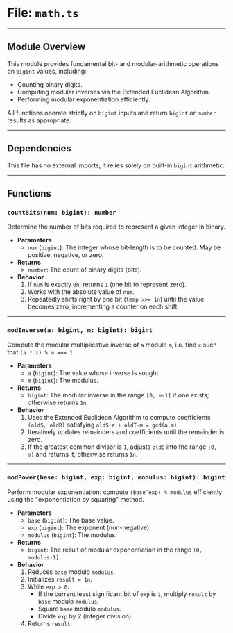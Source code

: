 # **File: `math.ts`**

---

## Module Overview

This module provides fundamental bit- and modular-arithmetic operations on `bigint` values, including:

- Counting binary digits.
- Computing modular inverses via the Extended Euclidean Algorithm.
- Performing modular exponentiation efficiently.

All functions operate strictly on `bigint` inputs and return `bigint` or `number` results as appropriate.

---

## Dependencies

This file has no external imports; it relies solely on built-in `bigint` arithmetic.

---

## Functions

### `countBits(num: bigint): number`

Determine the number of bits required to represent a given integer in binary.

- **Parameters**
  - `num` (`bigint`): The integer whose bit-length is to be counted. May be positive, negative, or zero.
- **Returns**
  - `number`: The count of binary digits (bits).
- **Behavior**
  1. If `num` is exactly `0n`, returns `1` (one bit to represent zero).
  2. Works with the absolute value of `num`.
  3. Repeatedly shifts right by one bit (`temp >>= 1n`) until the value becomes zero, incrementing a counter on each shift.

---

### `modInverse(a: bigint, m: bigint): bigint`

Compute the modular multiplicative inverse of `a` modulo `m`, i.e. find `x` such that `(a * x) % m === 1`.

- **Parameters**
  - `a` (`bigint`): The value whose inverse is sought.
  - `m` (`bigint`): The modulus.
- **Returns**
  - `bigint`: The modular inverse in the range `[0, m-1]` if one exists; otherwise returns `1n`.
- **Behavior**
  1. Uses the Extended Euclidean Algorithm to compute coefficients `(oldS, oldR)` satisfying `oldS·a + oldT·m = gcd(a,m)`.
  2. Iteratively updates remainders and coefficients until the remainder is zero.
  3. If the greatest common divisor is `1`, adjusts `oldS` into the range `[0, m)` and returns it; otherwise returns `1n`.

---

### `modPower(base: bigint, exp: bigint, modulus: bigint): bigint`

Perform modular exponentiation: compute `(base^exp) % modulus` efficiently using the "exponentiation by squaring" method.

- **Parameters**
  - `base` (`bigint`): The base value.
  - `exp` (`bigint`): The exponent (non-negative).
  - `modulus` (`bigint`): The modulus.
- **Returns**
  - `bigint`: The result of modular exponentiation in the range `[0, modulus-1]`.
- **Behavior**
  1. Reduces `base` modulo `modulus`.
  2. Initializes `result = 1n`.
  3. While `exp > 0`:
     - If the current least significant bit of `exp` is `1`, multiply `result` by `base` modulo `modulus`.
     - Square `base` modulo `modulus`.
     - Divide `exp` by 2 (integer division).
  4. Returns `result`.
